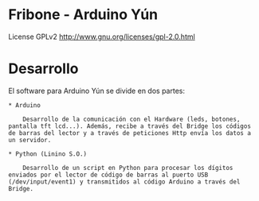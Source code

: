 Fribone - Arduino Yún
===========================

License GPLv2
http://www.gnu.org/licenses/gpl-2.0.html

Desarrollo
=======================

El software para Arduino Yún se divide en dos partes:

    * Arduino

        Desarrollo de la comunicación con el Hardware (leds, botones, pantalla tft lcd...). Además, recibe a través del Bridge los códigos de barras del lector y a través de peticiones Http envía los datos a un servidor.

    * Python (Linino S.O.)

        Desarrollo de un script en Python para procesar los dígitos enviados por el lector de código de barras al puerto USB (/dev/input/event1) y transmitidos al código Arduino a través del Bridge.



